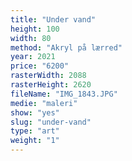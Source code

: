 ```yaml
---
title: "Under vand"
height: 100
width: 80
method: "Akryl på lærred"
year: 2021
price: "6200"
rasterWidth: 2088
rasterHeight: 2620
fileName: "IMG_1843.JPG"
medie: "maleri"
show: "yes"
slug: "under-vand"
type: "art"
weight: "1"
---
```

